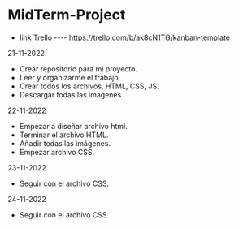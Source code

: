 # MidTerm-Project

- link Trello ---- https://trello.com/b/ak8cN1TG/kanban-template

21-11-2022

- Crear repositorio para mi proyecto.
- Leer y organizarme el trabajo.
- Crear todos los archivos, HTML, CSS, JS.
- Descargar todas las imagenes.

22-11-2022

- Empezar a diseñar archivo html.
- Terminar el archivo HTML.
- Añadir todas las imágenes.
- Empezar archivo CSS.

23-11-2022

- Seguir con el archivo CSS.

24-11-2022

- Seguir con el archivo CSS.
